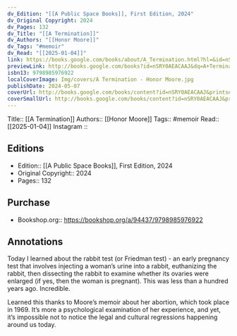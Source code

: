 ```yaml
---
dv_Edition: "[[A Public Space Books]], First Edition, 2024"
dv_Original Copyright: 2024
dv_Pages: 132
dv_Title: "[[A Termination]]"
dv_Authors: "[[Honor Moore]]"
dv_Tags: "#memoir"
dv_Read: "[[2025-01-04]]"
link: https://books.google.com/books/about/A_Termination.html?hl=&id=nSRY0AEACAAJ
previewLink: http://books.google.com/books?id=nSRY0AEACAAJ&dq=A+Termination+Moore&hl=&as_pt=BOOKS&cd=1&source=gbs_api
isbn13: 9798985976922
localCoverImage: Img/covers/A Termination - Honor Moore.jpg
publishDate: 2024-05-07
coverUrl: http://books.google.com/books/content?id=nSRY0AEACAAJ&printsec=frontcover&img=1&zoom=1&source=gbs_api
coverSmallUrl: http://books.google.com/books/content?id=nSRY0AEACAAJ&printsec=frontcover&img=1&zoom=5&source=gbs_api
---
```

Title:: [[A Termination]]
Authors:: [[Honor Moore]]
Tags:: #memoir 
Read:: [[2025-01-04]]
Instagram :: 
## Editions
- Edition:: [[A Public Space Books]], First Edition, 2024
- Original Copyright:: 2024
- Pages:: 132

## Purchase
* Bookshop.org:: https://bookshop.org/a/94437/9798985976922
## Annotations

Today I learned about the rabbit test (or Friedman test) - an early pregnancy test that involves injecting a woman’s urine into a rabbit, euthanizing the rabbit, then dissecting the rabbit to examine whether its ovaries were enlarged (if yes, then the woman is pregnant). This was less than a hundred years ago. Incredible.   
  
Learned this thanks to Moore’s memoir about her abortion, which took place in 1969. It’s more a psychological examination of her experience, and yet, it’s impossible not to notice the legal and cultural regressions happening around us today.